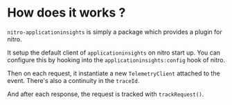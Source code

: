 # How does it works ?

`nitro-applicationinsights` is simply a package which provides a plugin for nitro.

It setup the default client of `applicationinsights` on nitro start up. You can configure this by hooking into the `applicationinsights:config` hook of nitro.

Then on each request, it instantiate a new `TelemetryClient` attached to the event. There's also a continuity in the `traceId`.

And after each response, the request is tracked with `trackRequest()`.